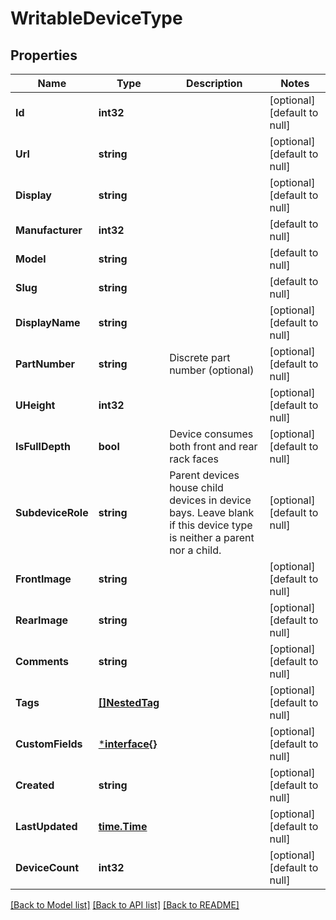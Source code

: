 # WritableDeviceType

## Properties
Name | Type | Description | Notes
------------ | ------------- | ------------- | -------------
**Id** | **int32** |  | [optional] [default to null]
**Url** | **string** |  | [optional] [default to null]
**Display** | **string** |  | [optional] [default to null]
**Manufacturer** | **int32** |  | [default to null]
**Model** | **string** |  | [default to null]
**Slug** | **string** |  | [default to null]
**DisplayName** | **string** |  | [optional] [default to null]
**PartNumber** | **string** | Discrete part number (optional) | [optional] [default to null]
**UHeight** | **int32** |  | [optional] [default to null]
**IsFullDepth** | **bool** | Device consumes both front and rear rack faces | [optional] [default to null]
**SubdeviceRole** | **string** | Parent devices house child devices in device bays. Leave blank if this device type is neither a parent nor a child. | [optional] [default to null]
**FrontImage** | **string** |  | [optional] [default to null]
**RearImage** | **string** |  | [optional] [default to null]
**Comments** | **string** |  | [optional] [default to null]
**Tags** | [**[]NestedTag**](NestedTag.md) |  | [optional] [default to null]
**CustomFields** | [***interface{}**](interface{}.md) |  | [optional] [default to null]
**Created** | **string** |  | [optional] [default to null]
**LastUpdated** | [**time.Time**](time.Time.md) |  | [optional] [default to null]
**DeviceCount** | **int32** |  | [optional] [default to null]

[[Back to Model list]](../README.md#documentation-for-models) [[Back to API list]](../README.md#documentation-for-api-endpoints) [[Back to README]](../README.md)


